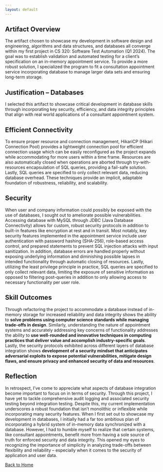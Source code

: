 ```yaml
---
layout: default
---
```


## Artifact Overview
The artifact chosen to showcase my development in software design and engineering, algorithms and data structures, and databases all converge within my first project in CS 320: Software Test Automation (Q1 2024). The goal was to establish validation and automated testing for a client’s specification on an in-memory appointment service. To provide a more robust solution, I specialized the program to fit a consultation appointment service incorporating database to manage larger data sets and ensuring long-term storage.
## Justification – Databases
I selected this artifact to showcase critical development in database skills through incorporating key security, efficiency, and data integrity principles that align with real world applications of a consultant appointment system. 
## Efficient Connectivity
To ensure proper resource and connection management, HikariCP (Hikari Connection Pool) provides a lightweight connection pool for efficient connection usage which can be easily reconfigured as the project expands while accommodating for more users within a time frame. Resources are also automatically closed when operations are aborted through try-with-resources encapsulation of SQL queries, providing a fail-safe solution. Lastly, SQL queries are specified to only collect relevant data, reducing database overhead. These techniques provide an implicit, adaptable foundation of robustness, reliability, and scalability.
## Security
When user and company information could possibly be exposed with the use of databases, I sought out to ameliorate possible vulnerabilities. Accessing database with MySQL through JDBC (Java Database Connectivity) allows for custom, robust security protocols in addition to built-in features like encryption at rest and in transit. Most notably, key security features implemented in the appointment service include user authentication with password hashing (SHA-256), role-based access control, and prepared statements to prevent SQL injection attacks with input sanitization. In addition, database errors are handled properly without exposing underlying information and diminishing possible lapses in intended functionality through automatic closing of resources. Lastly, utilizing the least privilege principle in practice, SQL queries are specified to only collect relevant data, limiting the exposure of sensitive information as opposed to filtering post-queries in addition to only allowing access to necessary functionality per user role. 
## Skill Outcomes
Through refactoring the project to accommodate a database instead of in-memory storage for increased reliability and data integrity shows the ability to **solve problems using computer science standards while managing trade-offs in design**. Similarly, understanding the nature of appointment systems and accurately addressing key concerns of functionality addresses the ability to **use well-rounded and innovative techniques in computing practices that deliver value and accomplish industry-specific goals**. Lastly, the security protocols exhibited across different layers of database integration shows **development of a security mindset that anticipates adversarial exploits to expose potential vulnerabilities, mitigate design flaws, and ensure privacy and enhanced security of data and resources**.
## Reflection
In retrospect, I’ve come to appreciate what aspects of database integration become important to focus on in terms of security. Through this project, I have yet to tackle comprehensive audit logging and associated security testing beyond integration testing. Despite this, my current implementation underscores a robust foundation that isn’t monolithic or inflexible while incorporating many security features. 
When I first set out to showcase my development in databases, I initially had a far too ambitious plan of incorporating a hybrid system of in-memory data synchronized with a database. However, I had to humble myself to realize that certain systems, like consultant appointments, benefit more from having a sole source of truth for enforced security and data integrity. This opened my eyes to recognizing the importance of simplicity in analyzing trade-offs between flexibility and reliability – especially when it comes to the security of application and user data. 

<a href="/">Back to Home</a>
